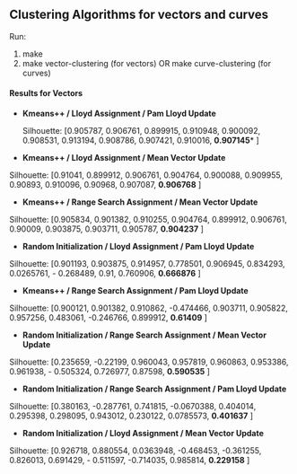 ## Clustering Algorithms for vectors and curves

Run:
1. make
2. make vector-clustering (for vectors) OR make curve-clustering (for curves)

#### Results for Vectors
- **Kmeans++ / Lloyd Assignment / Pam Lloyd Update**

  Silhouette: [0.905787, 0.906761, 0.899915, 0.910948, 0.900092, 0.908531, 0.913194,
0.908786, 0.907421, 0.910016, **0.907145*** ]
- **Kmeans++ / Lloyd Assignment / Mean Vector Update**

Silhouette: [0.91041, 0.899912, 0.906761, 0.904764, 0.900088, 0.909955, 0.90893,
0.910096, 0.90968, 0.907087, **0.906768** ]
- **Kmeans++ / Range Search Assignment / Mean Vector Update**

Silhouette: [0.905834, 0.901382, 0.910255, 0.904764, 0.899912, 0.906761, 0.90009,
0.903875, 0.903711, 0.905787, **0.904237** ]
- **Random Initialization / Lloyd Assignment / Pam Lloyd Update**

Silhouette: [0.901193, 0.903875, 0.914957, 0.778501, 0.906945, 0.834293, 0.0265761, -
0.268489, 0.91, 0.760906, **0.666876** ]
- **Kmeans++ / Range Search Assignment / Pam Lloyd Update**

Silhouette: [0.900121, 0.901382, 0.910862, -0.474466, 0.903711, 0.905822, 0.957256,
0.483061, -0.246766, 0.899912, **0.61409** ]
- **Random Initialization / Range Search Assignment / Mean Vector Update**

Silhouette: [0.235659, -0.22199, 0.960043, 0.957819, 0.960863, 0.953386, 0.961938, -
0.505324, 0.726977, 0.87598, **0.590535** ]
- **Random Initialization / Range Search Assignment / Pam Lloyd Update**

Silhouette: [0.380163, -0.287761, 0.741815, -0.0670388, 0.404014, 0.295398, 0.298095,
0.943012, 0.230122, 0.0785573, **0.401637** ]
- **Random Initialization / Lloyd Assignment / Mean Vector Update**

Silhouette: [0.926718, 0.880554, 0.0363948, -0.468453, -0.361255, 0.826013, 0.691429, -
0.511597, -0.714035, 0.985814, **0.229158** ]
